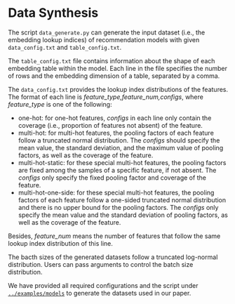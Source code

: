# Data Synthesis

The script `data_generate.py` can generate the input dataset (i.e., the embedding lookup indices) of recommendation models with given `data_config.txt` and `table_config.txt`.

The `table_config.txt` file contains information about the shape of each embedding table within the model. Each line in the file specifies the number of rows and the embedding dimension of a table, separated by a comma.

The `data_config.txt` provides the lookup index distributions of the features. The format of each line is *feature_type,feature_num,configs*, where *feature_type* is one of the following:

* one-hot: for one-hot features, *configs* in each line only contain the coverage (i.e., proportion of features not absent) of the feature.
* multi-hot: for multi-hot features, the pooling factors of each feature follow a truncated normal distribution. The *configs* should specify the mean value, the standard deviation, and the maximum value of pooling factors, as well as the coverage of the feature.
* multi-hot-static: for these special multi-hot features, the pooling factors are fixed among the samples of a specific feature, if not absent. The *configs* only specify the fixed pooling factor and coverage of the feature.
* multi-hot-one-side: for these special multi-hot features, the pooling factors of each feature follow a one-sided truncated normal distribution and there is no upper bound for the pooling factors. The *configs* only specify the mean value and the standard deviation of pooling factors, as well as the coverage of the feature.

Besides, *feature_num* means the number of features that follow the same lookup index distribution of this line.

The bacth sizes of the generated datasets follow a truncated log-normal distribution. Users can pass arguments to control the batch size distribution.

We have provided all required configurations and the script under [`../examples/models`](../examples/models) to generate the datasets used in our paper.